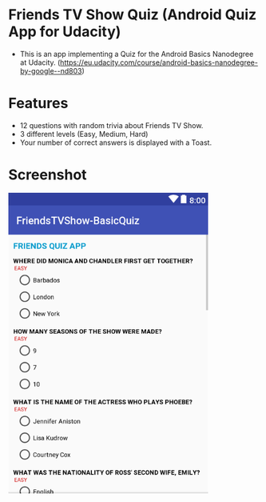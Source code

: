 # Friends TV Show Quiz (Android Quiz App for Udacity)

- This is an app implementing a Quiz for the Android Basics Nanodegree at Udacity. (https://eu.udacity.com/course/android-basics-nanodegree-by-google--nd803)


# Features 
- 12 questions with random trivia about Friends TV Show.
- 3 different levels (Easy, Medium, Hard)
- Your number of correct answers is displayed with a Toast.

# Screenshot
<img src="https://github.com/emgperez/android-projects/blob/master/FriendsTVShowBasicQuiz/Quiz_Screenshot.PNG" width="400"/>
